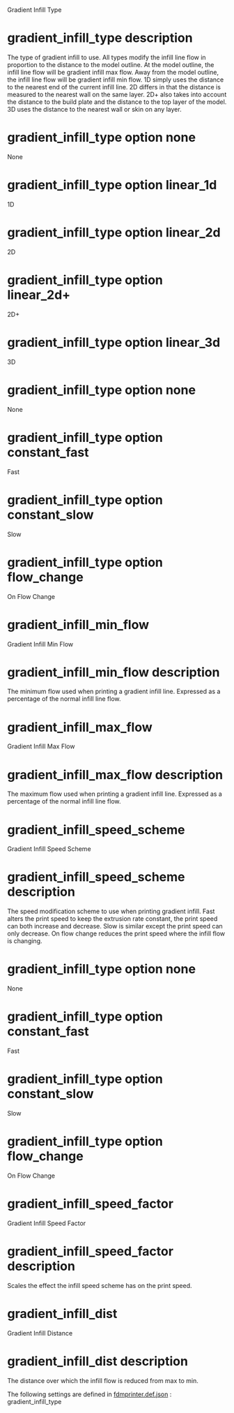 
# 
Gradient Infill Type


# gradient_infill_type description
The type of gradient infill to use. All types modify the infill line flow in proportion to the distance to the model outline. At the model outline, the infill line flow will be gradient infill max flow. Away from the model outline, the infill line flow will be gradient infill min flow. 1D simply uses the distance to the nearest end of the current infill line. 2D differs in that the distance is measured to the nearest wall on the same layer. 2D+ also takes into account the distance to the build plate and the distance to the top layer of the model. 3D uses the distance to the nearest wall or skin on any layer.


# gradient_infill_type option none
None


# gradient_infill_type option linear_1d
1D


# gradient_infill_type option linear_2d
2D


# gradient_infill_type option linear_2d+
2D+


# gradient_infill_type option linear_3d
3D


# gradient_infill_type option none
None


# gradient_infill_type option constant_fast
Fast


# gradient_infill_type option constant_slow
Slow


# gradient_infill_type option flow_change
On Flow Change


# gradient_infill_min_flow
Gradient Infill Min Flow


# gradient_infill_min_flow description
The minimum flow used when printing a gradient infill line. Expressed as a percentage of the normal infill line flow.


# gradient_infill_max_flow
Gradient Infill Max Flow


# gradient_infill_max_flow description
The maximum flow used when printing a gradient infill line. Expressed as a percentage of the normal infill line flow.


# gradient_infill_speed_scheme
Gradient Infill Speed Scheme


# gradient_infill_speed_scheme description
The speed modification scheme to use when printing gradient infill. Fast alters the print speed to keep the extrusion rate constant, the print speed can both increase and decrease. Slow is similar except the print speed can only decrease. On flow change reduces the print speed where the infill flow is changing.


# gradient_infill_type option none
None


# gradient_infill_type option constant_fast
Fast


# gradient_infill_type option constant_slow
Slow


# gradient_infill_type option flow_change
On Flow Change


# gradient_infill_speed_factor
Gradient Infill Speed Factor


# gradient_infill_speed_factor description
Scales the effect the infill speed scheme has on the print speed.


# gradient_infill_dist
Gradient Infill Distance


# gradient_infill_dist description
The distance over which the infill flow is reduced from max to min.


The following settings are defined in [fdmprinter.def.json](https://github.com/smartavionics/Cura/blob/mb-master/resources/definitions/fdmprinter.def.json) : gradient_infill_type